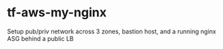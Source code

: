 # tf-aws-my-nginx
Setup pub/priv network across 3 zones, bastion host, and a running nginx ASG behind a public LB
